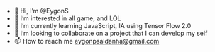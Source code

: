 - 👋 Hi, I’m @EygonS
- 👀 I’m interested in all game, and LOL
- 🌱 I’m currently learning JavaScript, IA using Tensor Flow 2.0
- 💞️ I’m looking to collaborate on a project that I can develop my self  
- 📫 How to reach me eygonpsaldanha@gmail.com

<!---
EygonS/EygonS is a ✨ special ✨ repository because its `README.md` (this file) appears on your GitHub profile.
You can click the Preview link to take a look at your changes.
--->
